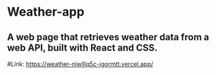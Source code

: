 # Weather-app
## A web page that retrieves weather data from a web API, built with React and CSS.

#Link: 
https://weather-niwlllq5c-igormtt.vercel.app/

